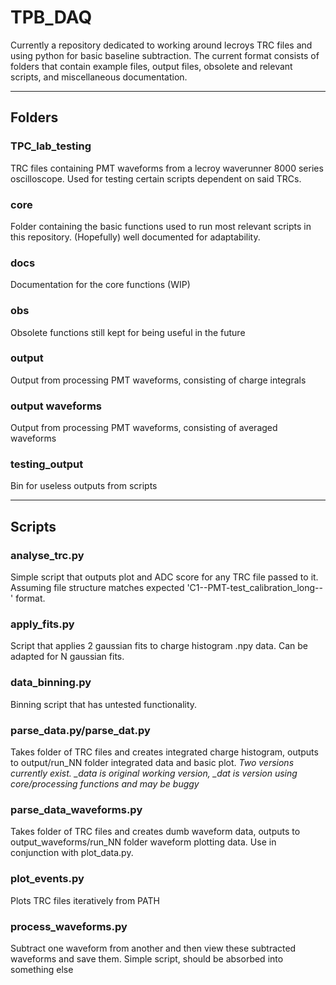 # TPB_DAQ
Currently a repository dedicated to working around lecroys TRC files and using python for basic baseline subtraction. 
The current format consists of folders that contain example files, output files, obsolete and relevant scripts, and miscellaneous documentation.

---

## Folders

### TPC_lab_testing
TRC files containing PMT waveforms from a lecroy waverunner 8000 series oscilloscope. Used for testing certain scripts dependent on said TRCs.

### core
Folder containing the basic functions used to run most relevant scripts in this repository. (Hopefully) well documented for adaptability.

### docs
Documentation for the core functions (WIP)

### obs
Obsolete functions still kept for being useful in the future

### output
Output from processing PMT waveforms, consisting of charge integrals

### output waveforms
Output from processing PMT waveforms, consisting of averaged waveforms

### testing_output
Bin for useless outputs from scripts

---

## Scripts

### analyse_trc.py

Simple script that outputs plot and ADC score for any TRC file passed to it.
Assuming file structure matches expected 'C1--PMT-test_calibration_long--' format.

### apply_fits.py

Script that applies 2 gaussian fits to charge histogram .npy data. Can be adapted for N gaussian fits.

### data_binning.py

Binning script that has untested functionality.

### parse_data.py/parse_dat.py

Takes folder of TRC files and creates integrated charge histogram, outputs to output/run_NN folder integrated data and basic plot.
*Two versions currently exist. _data is original working version, _dat is version using core/processing functions and may be buggy*

### parse_data_waveforms.py

Takes folder of TRC files and creates dumb waveform data, outputs to output_waveforms/run_NN folder waveform plotting data. Use in conjunction with plot_data.py.

### plot_events.py

Plots TRC files iteratively from PATH

### process_waveforms.py

Subtract one waveform from another and then view these subtracted waveforms and save them. Simple script, should be absorbed into something else
